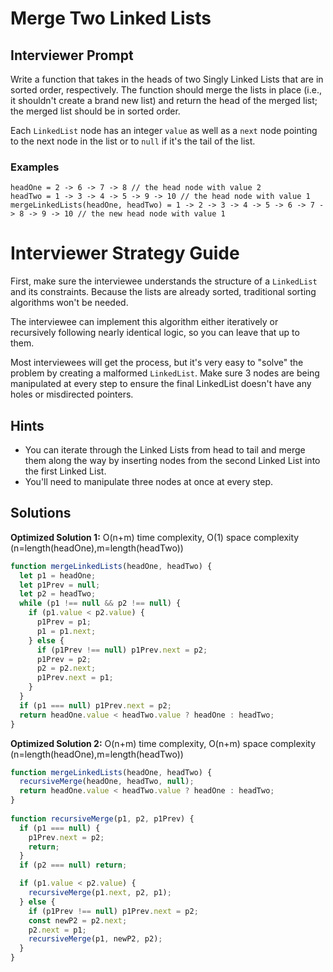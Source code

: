 # Merge Two Linked Lists

## Interviewer Prompt

Write a function that takes in the heads of two Singly Linked Lists that are in sorted order, respectively. The function should merge the lists in place (i.e., it shouldn't create a brand new list) and return the head of the merged list; the merged list should be in sorted order.

Each `LinkedList` node has an integer `value` as well as a `next` node pointing to the next node in the list or to `null` if it's the tail of the list.

### Examples

```
headOne = 2 -> 6 -> 7 -> 8 // the head node with value 2
headTwo = 1 -> 3 -> 4 -> 5 -> 9 -> 10 // the head node with value 1
mergeLinkedLists(headOne, headTwo) = 1 -> 2 -> 3 -> 4 -> 5 -> 6 -> 7 -> 8 -> 9 -> 10 // the new head node with value 1
```

# Interviewer Strategy Guide

First, make sure the interviewee understands the structure of a `LinkedList` and its constraints. Because the lists are already sorted, traditional sorting algorithms won't be needed.

The interviewee can implement this algorithm either iteratively or recursively following nearly identical logic, so you can leave that up to them.

Most interviewees will get the process, but it's very easy to "solve" the problem by creating a malformed `LinkedList`. Make sure 3 nodes are being manipulated at every step to ensure the final LinkedList doesn't have any holes or misdirected pointers.

## Hints

* You can iterate through the Linked Lists from head to tail and merge them along the way by inserting nodes from the second Linked List into the first Linked List.
* You'll need to manipulate three nodes at once at every step.

## Solutions

**Optimized Solution 1:** O(n+m) time complexity, O(1) space complexity (n=length(headOne),m=length(headTwo))

```js
function mergeLinkedLists(headOne, headTwo) {
  let p1 = headOne;
  let p1Prev = null;
  let p2 = headTwo;
  while (p1 !== null && p2 !== null) {
    if (p1.value < p2.value) {
      p1Prev = p1;
      p1 = p1.next;
    } else {
      if (p1Prev !== null) p1Prev.next = p2;
      p1Prev = p2;
      p2 = p2.next;
      p1Prev.next = p1;
    }
  }
  if (p1 === null) p1Prev.next = p2;
  return headOne.value < headTwo.value ? headOne : headTwo;
}
```

**Optimized Solution 2:** O(n+m) time complexity, O(n+m) space complexity (n=length(headOne),m=length(headTwo))

```js
function mergeLinkedLists(headOne, headTwo) {
  recursiveMerge(headOne, headTwo, null);
  return headOne.value < headTwo.value ? headOne : headTwo;
}
​
function recursiveMerge(p1, p2, p1Prev) {
  if (p1 === null) {
    p1Prev.next = p2;
    return;
  }
  if (p2 === null) return;

​  if (p1.value < p2.value) {
    recursiveMerge(p1.next, p2, p1);
  } else {
    if (p1Prev !== null) p1Prev.next = p2;
    const newP2 = p2.next;
    p2.next = p1;
    recursiveMerge(p1, newP2, p2);
  }
}
```
